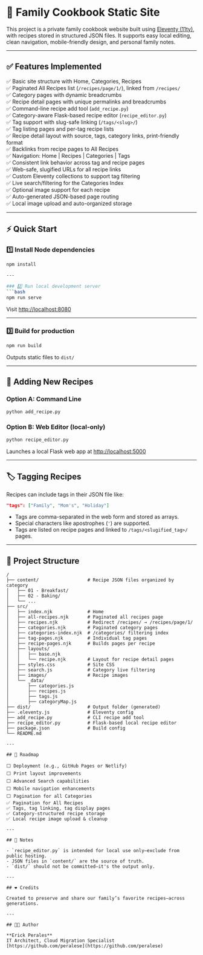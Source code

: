 # 📖 Family Cookbook Static Site

This project is a private family cookbook website built using [Eleventy (11ty)](https://www.11ty.dev/), with recipes stored in structured JSON files. It supports easy local editing, clean navigation, mobile-friendly design, and personal family notes.

---

## ✅ Features Implemented

✅ Basic site structure with Home, Categories, Recipes  
✅ Paginated All Recipes list (`/recipes/page/1/`), linked from `/recipes/`  
✅ Category pages with dynamic breadcrumbs  
✅ Recipe detail pages with unique permalinks and breadcrumbs  
✅ Command-line recipe add tool (`add_recipe.py`)  
✅ Category-aware Flask-based recipe editor (`recipe_editor.py`)  
✅ Tag support with slug-safe linking (`/tags/<slug>/`)  
✅ Tag listing pages and per-tag recipe lists  
✅ Recipe detail layout with source, tags, category links, print-friendly format  
✅ Backlinks from recipe pages to All Recipes  
✅ Navigation: Home | Recipes | Categories | Tags  
✅ Consistent link behavior across tag and recipe pages  
✅ Web-safe, slugified URLs for all recipe links  
✅ Custom Eleventy collections to support tag filtering  
✅ Live search/filtering for the Categories Index  
✅ Optional image support for each recipe  
✅ Auto-generated JSON-based page routing  
✅ Local image upload and auto-organized storage

---

## ⚡ Quick Start

### 1️⃣ Install Node dependencies
```bash
npm install

---

### 2️⃣ Run local development server
```bash
npm run serve
```
Visit [http://localhost:8080](http://localhost:8080)

---

### 3️⃣ Build for production
```bash
npm run build
```
Outputs static files to `dist/`

---

## 🥣 Adding New Recipes

### Option A: Command Line
```bash
python add_recipe.py
```

### Option B: Web Editor (local-only)
```bash
python recipe_editor.py
```
Launches a local Flask web app at [http://localhost:5000](http://localhost:5000)

---

## 🏷️ Tagging Recipes

Recipes can include tags in their JSON file like:

```json
"tags": ["Family", "Mom's", "Holiday"]
```

- Tags are comma-separated in the web form and stored as arrays.
- Special characters like apostrophes (`'`) are supported.
- Tags are listed on recipe pages and linked to `/tags/<slugified_tag>/` pages.

---

## 📂 Project Structure

```
/
├── content/                  # Recipe JSON files organized by category
│   ├── 01 - Breakfast/
│   ├── 02 - Baking/
│   └── ...
├── src/
│   ├── index.njk             # Home
│   ├── all-recipes.njk       # Paginated all recipes page
│   ├── recipes.njk           # Redirect /recipes/ → /recipes/page/1/
│   ├── categories.njk        # Paginated category pages
│   ├── categories-index.njk  # /categories/ filtering index
│   ├── tag-pages.njk         # Individual tag pages
│   ├── recipe-pages.njk      # Builds pages per recipe
│   ├── layouts/
│   │   ├── base.njk
│   │   └── recipe.njk        # Layout for recipe detail pages
│   ├── styles.css            # Site CSS
│   ├── search.js             # Category live filtering
│   ├── images/               # Recipe images
│   └── _data/
│       ├── categories.js
│       ├── recipes.js
│       ├── tags.js
│       ├── categoryMap.js
├── dist/                     # Output folder (generated)
├── .eleventy.js              # Eleventy config
├── add_recipe.py             # CLI recipe add tool
├── recipe_editor.py          # Flask-based local recipe editor
├── package.json              # Build config
└── README.md

---

## 🚧 Roadmap

⬜ Deployment (e.g., GitHub Pages or Netlify)
⬜ Print layout improvements
⬜ Advanced Search capabilities
⬜ Mobile navigation enhancements
⬜ Pagination for all Categories
✅ Pagination for All Recipes
✅ Tags, tag linking, tag display pages
✅ Category-structured recipe storage
✅ Local recipe image upload & cleanup

---

## 📌 Notes

- `recipe_editor.py` is intended for local use only—exclude from public hosting.
- JSON files in `content/` are the source of truth.
- `dist/` should not be committed—it's the output only.

---

## ❤️ Credits

Created to preserve and share our family’s favorite recipes—across generations.

---

## 👨‍💻 Author

**Erick Perales**  
IT Architect, Cloud Migration Specialist  
[https://github.com/peralese](https://github.com/peralese)




